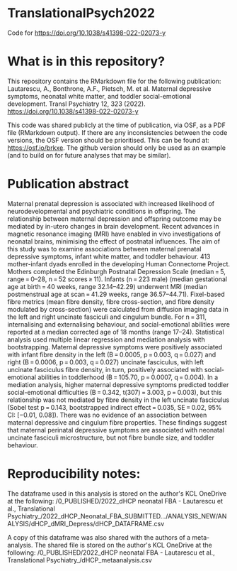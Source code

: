 # TranslationalPsych2022
Code for https://doi.org/10.1038/s41398-022-02073-y

# What is in this repository? 
This repository contains the RMarkdown file for the following publication:
Lautarescu, A., Bonthrone, A.F., Pietsch, M. et al. Maternal depressive symptoms, neonatal white matter, and toddler social-emotional development. Transl Psychiatry 12, 323 (2022). https://doi.org/10.1038/s41398-022-02073-y

This code was shared publicly at the time of publication, via OSF, as a PDF file (RMarkdown output). If there are any inconsistencies between the code versions, the OSF version should be prioritised. This can be found at: https://osf.io/brkxe. The github version should only be used as an example (and to build on for future analyses that may be similar). 

# Publication abstract
Maternal prenatal depression is associated with increased likelihood of neurodevelopmental and psychiatric conditions in offspring. The relationship between maternal depression and offspring outcome may be mediated by in-utero changes in brain development. Recent advances in magnetic resonance imaging (MRI) have enabled in vivo investigations of neonatal brains, minimising the effect of postnatal influences. The aim of this study was to examine associations between maternal prenatal depressive symptoms, infant white matter, and toddler behaviour. 413 mother-infant dyads enrolled in the developing Human Connectome Project. Mothers completed the Edinburgh Postnatal Depression Scale (median = 5, range = 0–28, n = 52 scores ≥ 11). Infants (n = 223 male) (median gestational age at birth = 40 weeks, range 32.14–42.29) underwent MRI (median postmenstrual age at scan = 41.29 weeks, range 36.57–44.71). Fixel-based fibre metrics (mean fibre density, fibre cross-section, and fibre density modulated by cross-section) were calculated from diffusion imaging data in the left and right uncinate fasciculi and cingulum bundle. For n = 311, internalising and externalising behaviour, and social-emotional abilities were reported at a median corrected age of 18 months (range 17–24). Statistical analysis used multiple linear regression and mediation analysis with bootstrapping. Maternal depressive symptoms were positively associated with infant fibre density in the left (B = 0.0005, p = 0.003, q = 0.027) and right (B = 0.0006, p = 0.003, q = 0.027) uncinate fasciculus, with left uncinate fasciculus fibre density, in turn, positively associated with social-emotional abilities in toddlerhood (B = 105.70, p = 0.0007, q = 0.004). In a mediation analysis, higher maternal depressive symptoms predicted toddler social-emotional difficulties (B = 0.342, t(307) = 3.003, p = 0.003), but this relationship was not mediated by fibre density in the left uncinate fasciculus (Sobel test p = 0.143, bootstrapped indirect effect = 0.035, SE = 0.02, 95% CI: [−0.01, 0.08]). There was no evidence of an association between maternal depressive and cingulum fibre properties. These findings suggest that maternal perinatal depressive symptoms are associated with neonatal uncinate fasciculi microstructure, but not fibre bundle size, and toddler behaviour.

# Reproducibility notes: 
The dataframe used in this analysis is stored on the author's KCL OneDrive at the following: /0_PUBLISHED/2022_dHCP neonatal FBA - Lautarescu et al., Translational Psychiatry_/2022_dHCP_Neonatal_FBA_SUBMITTED.../ANALYSIS_NEW/ANALYSIS/dHCP_dMRI_Depress/dHCP_DATAFRAME.csv

A copy of this dataframe was also shared with the authors of a meta-analysis. The shared file is stored on the author's KCL OneDrive at the following: /0_PUBLISHED/2022_dHCP neonatal FBA - Lautarescu et al., Translational Psychiatry_/dHCP_metaanalysis.csv
